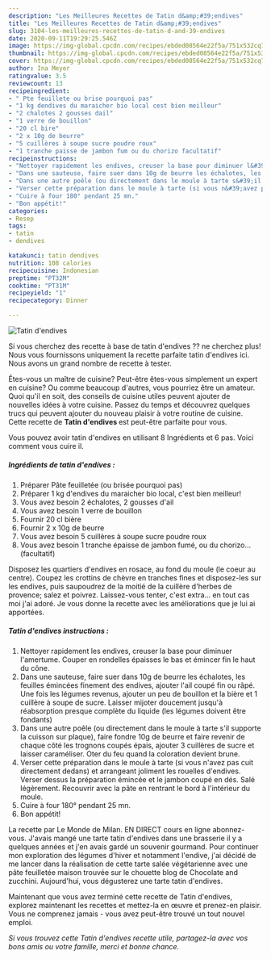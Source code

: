 ```yaml
---
description: "Les Meilleures Recettes de Tatin d&amp;#39;endives"
title: "Les Meilleures Recettes de Tatin d&amp;#39;endives"
slug: 3104-les-meilleures-recettes-de-tatin-d-and-39-endives
date: 2020-09-11T19:29:25.546Z
image: https://img-global.cpcdn.com/recipes/ebded08564e22f5a/751x532cq70/tatin-dendives-photo-principale-de-la-recette.jpg
thumbnail: https://img-global.cpcdn.com/recipes/ebded08564e22f5a/751x532cq70/tatin-dendives-photo-principale-de-la-recette.jpg
cover: https://img-global.cpcdn.com/recipes/ebded08564e22f5a/751x532cq70/tatin-dendives-photo-principale-de-la-recette.jpg
author: Ina Meyer
ratingvalue: 3.5
reviewcount: 13
recipeingredient:
- " Pte feuillete ou brise pourquoi pas"
- "1 kg dendives du maraicher bio local cest bien meilleur"
- "2 chalotes 2 gousses dail"
- "1 verre de bouillon"
- "20 cl bire"
- "2 x 10g de beurre"
- "5 cuillères à soupe sucre poudre roux"
- "1 tranche paisse de jambon fum ou du chorizo facultatif"
recipeinstructions:
- "Nettoyer rapidement les endives, creuser la base pour diminuer l&#39;amertume. Couper en rondelles épaisses le bas et émincer fin le haut du cône."
- "Dans une sauteuse, faire suer dans 10g de beurre les échalotes, les feuilles émincées finement des endives, ajouter l&#39;ail coupé fin ou râpé. Une fois les légumes revenus, ajouter un peu de bouillon et la bière et 1 cuillère à soupe de sucre. Laisser mijoter doucement jusqu&#39;à réabsorption presque complète du liquide (les légumes doivent être fondants)"
- "Dans une autre poêle (ou directement dans le moule à tarte s&#39;il supporte la cuisson sur plaque), faire fondre 10g de beurre et faire revenir de chaque côté les trognons coupés épais, ajouter 3 cuillères de sucre et laisser caraméliser. Oter du feu quand la coloration devient brune."
- "Verser cette préparation dans le moule à tarte (si vous n&#39;avez pas cuit directement dedans) et arrangeant joliment les rouelles d&#39;endives. Verser dessus la préparation émincée et le jambon coupé en dés. Salé légèrement. Recouvrir avec la pâte en rentrant le bord à l&#39;intérieur du moule."
- "Cuire à four 180° pendant 25 mn."
- "Bon appétit!"
categories:
- Resep
tags:
- tatin
- dendives

katakunci: tatin dendives 
nutrition: 108 calories
recipecuisine: Indonesian
preptime: "PT32M"
cooktime: "PT31M"
recipeyield: "1"
recipecategory: Dinner

---
```



![Tatin d&#39;endives](https://img-global.cpcdn.com/recipes/ebded08564e22f5a/751x532cq70/tatin-dendives-photo-principale-de-la-recette.jpg)

Si vous cherchez des recette à base de tatin d&#39;endives ?? ne cherchez plus! Nous vous fournissons uniquement la recette parfaite tatin d&#39;endives ici. Nous avons un grand nombre de recette à tester.

Êtes-vous un maître de cuisine? Peut-être êtes-vous simplement un expert en cuisine? Ou comme beaucoup d'autres, vous pourriez être un amateur. Quoi qu'il en soit, des conseils de cuisine utiles peuvent ajouter de nouvelles idées à votre cuisine. Passez du temps et découvrez quelques trucs qui peuvent ajouter du nouveau plaisir à votre routine de cuisine. Cette recette de <strong> Tatin d&#39;endives </strong> est peut-être parfaite pour vous.

<!--inarticleads1-->

Vous pouvez avoir tatin d&#39;endives en utilisant 8 Ingrédients et 6 pas. Voici comment vous cuire il.

##### Ingrédients de tatin d&#39;endives :

1. Préparer  Pâte feuilletée (ou brisée pourquoi pas)
1. Préparer 1 kg d&#39;endives du maraicher bio local, c&#39;est bien meilleur!
1. Vous avez besoin 2 échalotes, 2 gousses d&#39;ail
1. Vous avez besoin 1 verre de bouillon
1. Fournir 20 cl bière
1. Fournir 2 x 10g de beurre
1. Vous avez besoin 5 cuillères à soupe sucre poudre roux
1. Vous avez besoin 1 tranche épaisse de jambon fumé, ou du chorizo... (facultatif)


Disposez les quartiers d&#39;endives en rosace, au fond du moule (le coeur au centre). Coupez les crottins de chèvre en tranches fines et disposez-les sur les endives, puis saupoudrez de la moitié de la cuillère d&#39;herbes de provence; salez et poivrez. Laissez-vous tenter, c&#39;est extra… en tout cas moi j&#39;ai adoré. Je vous donne la recette avec les améliorations que je lui ai apportées. 

<!--inarticleads2-->

##### Tatin d&#39;endives instructions :

1. Nettoyer rapidement les endives, creuser la base pour diminuer l&#39;amertume. Couper en rondelles épaisses le bas et émincer fin le haut du cône.
1. Dans une sauteuse, faire suer dans 10g de beurre les échalotes, les feuilles émincées finement des endives, ajouter l&#39;ail coupé fin ou râpé. Une fois les légumes revenus, ajouter un peu de bouillon et la bière et 1 cuillère à soupe de sucre. Laisser mijoter doucement jusqu&#39;à réabsorption presque complète du liquide (les légumes doivent être fondants)
1. Dans une autre poêle (ou directement dans le moule à tarte s&#39;il supporte la cuisson sur plaque), faire fondre 10g de beurre et faire revenir de chaque côté les trognons coupés épais, ajouter 3 cuillères de sucre et laisser caraméliser. Oter du feu quand la coloration devient brune.
1. Verser cette préparation dans le moule à tarte (si vous n&#39;avez pas cuit directement dedans) et arrangeant joliment les rouelles d&#39;endives. Verser dessus la préparation émincée et le jambon coupé en dés. Salé légèrement. Recouvrir avec la pâte en rentrant le bord à l&#39;intérieur du moule.
1. Cuire à four 180° pendant 25 mn.
1. Bon appétit!


La recette par Le Monde de Milan. EN DIRECT cours en ligne abonnez-vous. J&#39;avais mangé une tarte tatin d&#39;endives dans une brasserie il y a quelques années et j&#39;en avais gardé un souvenir gourmand. Pour continuer mon exploration des légumes d&#39;hiver et notamment l&#39;endive, j&#39;ai décidé de me lancer dans la réalisation de cette tarte salée végétarienne avec une pâte feuilletée maison trouvée sur le chouette blog de Chocolate and zucchini. Aujourd&#39;hui, vous dégusterez une tarte tatin d&#39;endives. 

<!--inarticleads1-->

<p>
Maintenant que vous avez terminé cette recette de Tatin d&#39;endives, explorez maintenant les recettes et mettez-la en œuvre et prenez-en plaisir. Vous ne comprenez jamais - vous avez peut-être trouvé un tout nouvel emploi.
</p>

<p>
<i>Si vous trouvez cette Tatin d&#39;endives recette utile, partagez-la avec vos bons amis ou votre famille, merci et bonne chance.</i>
</p>
